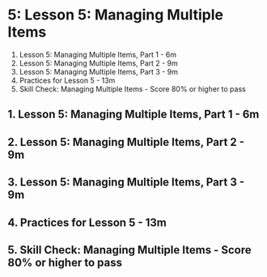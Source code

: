 # 5: Lesson 5: Managing Multiple Items

1. Lesson 5: Managing Multiple Items, Part 1 - 6m
2. Lesson 5: Managing Multiple Items, Part 2 - 9m
3. Lesson 5: Managing Multiple Items, Part 3 - 9m
4. Practices for Lesson 5 - 13m
5. Skill Check: Managing Multiple Items - Score 80% or higher to pass

## 1. Lesson 5: Managing Multiple Items, Part 1 - 6m
## 2. Lesson 5: Managing Multiple Items, Part 2 - 9m
## 3. Lesson 5: Managing Multiple Items, Part 3 - 9m
## 4. Practices for Lesson 5 - 13m
## 5. Skill Check: Managing Multiple Items - Score 80% or higher to pass

